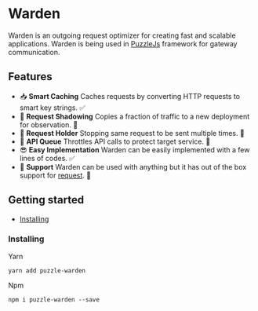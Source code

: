 # Warden
Warden is an outgoing request optimizer for creating fast and scalable applications. Warden is being used in [PuzzleJs](https://github.com/puzzle-js/puzzle-js) framework for gateway communication.

## Features
- 📥  **Smart Caching** Caches requests by converting HTTP requests to smart key strings. ✅
- 👻  **Request Shadowing** Copies a fraction of traffic to a new deployment for observation. 📝
- 🚧  **Request Holder** Stopping same request to be sent multiple times. 📝
- 🚥  **API Queue** Throttles API calls to protect target service. 📝
- 😎  **Easy Implementation** Warden can be easily implemented with a few lines of codes. ✅
- 🔌  **Support** Warden can be used with anything but it has out of the box support for [request](https://github.com/request/request). 📝

## Getting started
-   [Installing](#Installing)

### Installing

Yarn
```
yarn add puzzle-warden
```
Npm
```
npm i puzzle-warden --save
```



